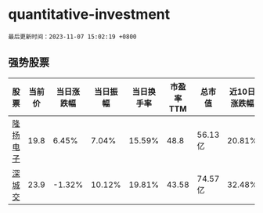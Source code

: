 # quantitative-investment

`最后更新时间：2023-11-07 15:02:19 +0800`

## 强势股票

|股票|当前价|当日涨跌幅|当日振幅|当日换手率|市盈率TTM|总市值|近10日涨跌幅|
|----|----|----|----|----|----|----|----|
|[隆扬电子](https://xueqiu.com/S/SZ301389)|19.8|6.45%|7.04%|15.59%|48.8|56.13亿|20.81%|
|[深城交](https://xueqiu.com/S/SZ301091)|23.9|-1.32%|10.12%|19.81%|43.58|74.57亿|32.48%|
